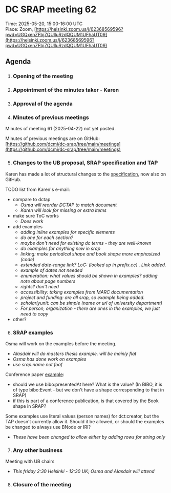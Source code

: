 # DC SRAP meeting 62

Time: 2025-05-20, 15:00-16:00 UTC  
Place: Zoom, [https://helsinki.zoom.us/j/62368569596?pwd=UGQxenZFbjZQUlluRzdQQUM1UFhaUT09](https://helsinki.zoom.us/j/62368569596?pwd=UGQxenZFbjZQUlluRzdQQUM1UFhaUT09) 

## Agenda

1. ### Opening of the meeting

2. ### Appointment of the minutes taker \- Karen

3. ### Approval of the agenda

4. ### Minutes of previous meetings

Minutes of meeting 61 (2025-04-22) not yet posted.

Minutes of previous meetings are on GitHub:  
[https://github.com/dcmi/dc-srap/tree/main/meetings](https://github.com/dcmi/dc-srap/tree/main/meetings) 

5. ### Changes to the UB proposal, SRAP specification and TAP

Karen has made a lot of structural changes to the [specification](https://github.com/dcmi/dc-srap/blob/main/docs/srap-profile.md), now also on GitHub.

TODO list from Karen's e-mail:

* compare to dctap  
  * *Osma will reorder DCTAP to match document*  
  * *Karen will look for missing or extra items*  
* make sure ToC works  
  * *Does work*  
* add examples  
  * *adding inline examples for specific elements*  
  * *do one for each section?*  
  * *maybe don't need for existing dc terms \- they are well-known*  
  * *do examples for anything new in srap*  
  * *linking: make periodical shape and book shape more emphasized (code)*  
  * *extended date-range link? LoC: (looked up in prefix.cc) . Link added.*  
  * *example of dates not needed*  
  * *enumeration: what values should be shown in examples? adding note about page numbers*  
  * *rights? don't need*  
  * *accessibility: taking examples from MARC documentation*  
  * *project and funding: are all srap, so example being added.*   
  * *scholarlyunit: can be simple (name or url of university department)*  
  * *For person, organization \- there are ones in the examples, we just need to copy*  
* other? 

6. ### SRAP examples

Osma will work on the examples before the meeting.

- *Alasdair will do masters thesis example. will be mainly flat*  
- *Osma has done work on examples*  
- *use srap:name not foaf*

Conference paper [example](https://github.com/dcmi/dc-srap/blob/main/docs/examples/conference-paper.md):

* should we use bibo:presentedAt here? What is the value? (In BIBO, it is of type bibo:Event \- but we don't have a shape corresponding to that in SRAP)  
* if this is part of a conference publication, is that covered by the Book shape in SRAP?

Some examples use literal values (person names) for dct:creator, but the TAP doesn't currently allow it. Should it be allowed, or should the examples be changed to always use BNode or IRI?

* *These have been changed to allow either by adding rows for string only*

7. ### Any other business 

Meeting with UB chairs

* *This friday 2:30 Helsinki \- 12:30 UK; Osma and Alasdair will attend*

8. ### Closure of the meeting

